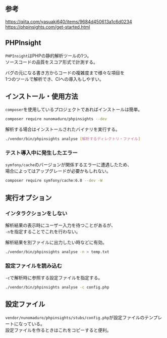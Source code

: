 ## 参考
<https://qiita.com/yasuaki640/items/9684d450613a1c6d0234>  
<https://phpinsights.com/get-started.html>

## PHPInsight
`PHPInsight`はPHPの静的解析ツールの1つ。  
ソースコードの品質をスコア形式で計測する。

バグの元になる書き方からコードの複雑度まで様々な項目を  
1つのツールで解析でき、CIへの導入もしやすい。

## インストール・使用方法
`composer`を使用しているプロジェクトであればインストールは簡単。
```bash
composer require nunomaduro/phpinsights --dev
```
解析する場合はインストールされたバイナリを実行する。
```bash
./vendor/bin/phpinsights analyse [解析するディレクトリ・ファイル]
```

### テスト導入中に発生したエラー
`symfony/cache`のバージョンが関係するエラーに遭遇したため、  
場合によってはアップグレードが必要かもしれない。
```bash
composer require symfony/cache:6.0 --dev -W 
```

## 実行オプション
### インタラクションをしない
解析結果の表示時にユーザー入力を待つことがあるが、  
`-n`を指定することでこれを行わない。

解析結果を別ファイルに出力したい時などに有効。
```bash
./vendor/bin/phpinsights analyse -n > temp.txt
```

### 設定ファイルを読み込む
`-c`で解析時に参照する設定ファイルを指定する。
```bash
./vendor/bin/phpinsights analyse -c config.php
```

## 設定ファイル
`vendor/nunomaduro/phpinsights/stubs/config.php`が設定ファイルのテンプレートになっている。  
設定ファイルを作るときはこれをコピーすると便利。